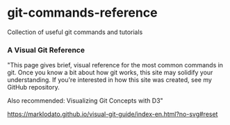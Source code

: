 # git-commands-reference
Collection of useful git commands and tutorials


### A Visual Git Reference

"This page gives brief, visual reference for the most common commands in git. Once you know a bit about how git works, this site may solidify your understanding. If you're interested in how this site was created, see my GitHub repository.

Also recommended: Visualizing Git Concepts with D3"

https://marklodato.github.io/visual-git-guide/index-en.html?no-svg#reset

